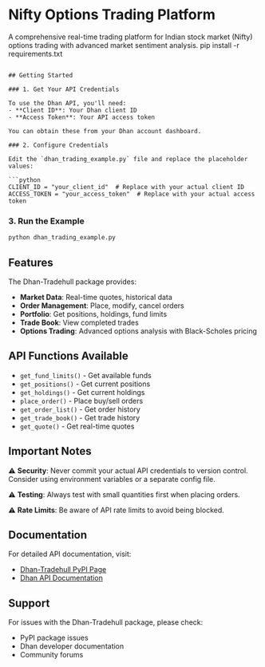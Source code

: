 # Nifty Options Trading Platform

A comprehensive real-time trading platform for Indian stock market (Nifty) options trading with advanced market sentiment analysis.
pip install -r requirements.txt
```

## Getting Started

### 1. Get Your API Credentials

To use the Dhan API, you'll need:
- **Client ID**: Your Dhan client ID
- **Access Token**: Your API access token

You can obtain these from your Dhan account dashboard.

### 2. Configure Credentials

Edit the `dhan_trading_example.py` file and replace the placeholder values:

```python
CLIENT_ID = "your_client_id"  # Replace with your actual client ID
ACCESS_TOKEN = "your_access_token"  # Replace with your actual access token
```

### 3. Run the Example

```bash
python dhan_trading_example.py
```

## Features

The Dhan-Tradehull package provides:

- **Market Data**: Real-time quotes, historical data
- **Order Management**: Place, modify, cancel orders
- **Portfolio**: Get positions, holdings, fund limits
- **Trade Book**: View completed trades
- **Options Trading**: Advanced options analysis with Black-Scholes pricing

## API Functions Available

- `get_fund_limits()` - Get available funds
- `get_positions()` - Get current positions
- `get_holdings()` - Get current holdings
- `place_order()` - Place buy/sell orders
- `get_order_list()` - Get order history
- `get_trade_book()` - Get trade history
- `get_quote()` - Get real-time quotes

## Important Notes

⚠️ **Security**: Never commit your actual API credentials to version control. Consider using environment variables or a separate config file.

⚠️ **Testing**: Always test with small quantities first when placing orders.

⚠️ **Rate Limits**: Be aware of API rate limits to avoid being blocked.

## Documentation

For detailed API documentation, visit:
- [Dhan-Tradehull PyPI Page](https://pypi.org/project/Dhan-Tradehull/)
- [Dhan API Documentation](https://dhanhq.co/docs/v2/)

## Support

For issues with the Dhan-Tradehull package, please check:
- PyPI package issues
- Dhan developer documentation
- Community forums 